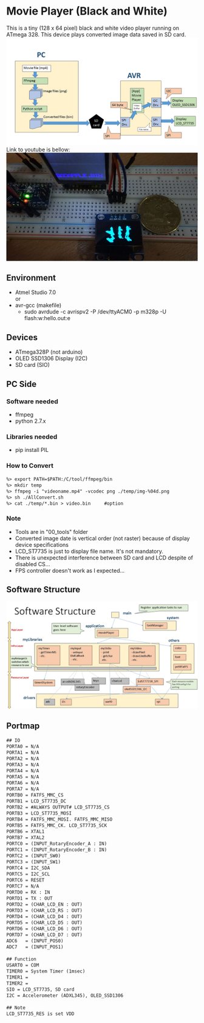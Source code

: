 # Movie Player (Black and White)

This is a tiny (128 x 64 pixel) black and white video player running on ATmega 328. This device plays converted image data saved in SD card.
![Big picture](01_doc/MoviePlayerBigPicture.jpg)
Link to youtube is bellow:  
[![Youtube](01_doc/picture_00.jpg)](https://www.youtube.com/watch?v=tnzTumvxPdg)


## Environment
* Atmel Studio 7.0  
or
* avr-gcc (makefile)
	* sudo avrdude -c avrispv2 -P /dev/ttyACM0 -p m328p -U flash:w:hello.out:e

## Devices
* ATmega328P (not arduino)
* OLED SSD1306 Display (I2C)
* SD card (SIO)

## PC Side
### Software needed
* ffmpeg
* python 2.7.x

### Libraries needed
* pip install PIL

### How to Convert
```
%> export PATH=$PATH:/C/tool/ffmpeg/bin
%> mkdir temp
%> ffmpeg -i "videoname.mp4" -vcodec png ./temp/img-%04d.png
%> sh ./AllConvert.sh
%> cat ./temp/*.bin > video.bin 	#option
```
### Note
* Tools are in "00_tools" folder
* Converted image date is vertical order (not raster) because of display device specifications
* LCD_ST7735 is just to display file name. It's not  mandatory.
* There is unexpected interference between SD card and LCD despite of disabled CS...
* FPS controller doesn't work as I expected...

## Software Structure
![Software Structure](01_doc/MoviePlayerSoftwareStructure.jpg)


## Portmap
```
## IO
PORTA0 = N/A
PORTA1 = N/A
PORTA2 = N/A
PORTA3 = N/A
PORTA4 = N/A
PORTA5 = N/A
PORTA6 = N/A
PORTA7 = N/A
PORTB0 = FATFS_MMC_CS
PORTB1 = LCD_ST7735_DC
PORTB2 = #ALWAYS OUTPUT# LCD_ST7735_CS
PORTB3 = LCD_ST7735_MOSI
PORTB4 = FATFS_MMC_MOSI. FATFS_MMC_MISO
PORTB5 = FATFS_MMC_CK. LCD_ST7735_SCK
PORTB6 = XTAL1
PORTB7 = XTAL2
PORTC0 = (INPUT_RotaryEncoder_A : IN)
PORTC1 = (INPUT_RotaryEncoder_B : IN)
PORTC2 = (INPUT_SW0)
PORTC3 = (INPUT_SW1)
PORTC4 = I2C_SDA
PORTC5 = I2C_SCL
PORTC6 = RESET
PORTC7 = N/A
PORTD0 = RX : IN
PORTD1 = TX : OUT
PORTD2 = (CHAR_LCD_EN : OUT)
PORTD3 = (CHAR_LCD_RS : OUT)
PORTD4 = (CHAR_LCD_D4 : OUT)
PORTD5 = (CHAR_LCD_D5 : OUT)
PORTD6 = (CHAR_LCD_D6 : OUT)
PORTD7 = (CHAR_LCD_D7 : OUT)
ADC6   = (INPUT_POS0)
ADC7   = (INPUT_POS1)

## Function
USART0 = COM
TIMER0 = System Timer (1msec)
TIMER1 = 
TIMER2 = 
SIO = LCD_ST7735, SD card
I2C = Accelerometer (ADXL345), OLED_SSD1306

## Note
LCD_ST7735_RES is set VDD
```
